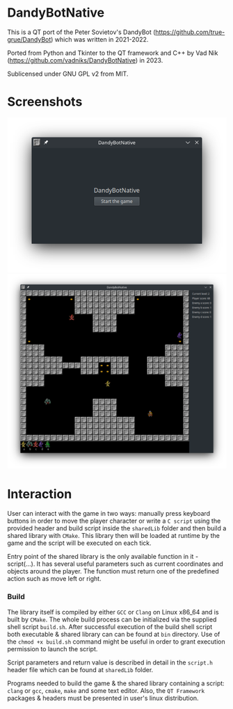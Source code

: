 # DandyBotNative
This is a QT port of the Peter Sovietov's DandyBot
(https://github.com/true-grue/DandyBot) which was written in 2021-2022.

Ported from Python and Tkinter to the QT framework and C++ by Vad Nik
(https://github.com/vadniks/DandyBotNative) in 2023.

Sublicensed under GNU GPL v2 from MIT.

# Screenshots

![Launch widget](a.png "Launch widget")
![Game process](b.png "Game process")

# Interaction

User can interact with the game in two ways: manually press keyboard buttons
in order to move the player character or write a `C script` using the provided
header and build script inside the `sharedLib` folder and then build a shared 
library with `CMake`. This library then will be loaded at runtime by the game 
and the script will be executed on each tick.

Entry point of the shared library is the only available function in it - script(...).
It has several useful parameters such as current coordinates and objects around the player.
The function must return one of the predefined action such as move left or right.

### Build

The library itself is compiled by either `GCC` or `Clang` on Linux x86_64 and is built by 
`CMake`. The whole build process can be initialized via the supplied shell script `build.sh`.
After successful execution of the build shell script both executable & shared library can 
can be found at `bin` directory. Use of the `chmod +x build.sh` command might be useful in 
order to grant execution permission to launch the script.

Script parameters and return value is described in detail in the `script.h` header file 
which can be found at `sharedLib` folder.

Programs needed to build the game & the shared library containing a script: 
`clang` or `gcc`, `cmake`, `make` and some text editor. Also, the `QT Framework` 
packages & headers must be presented in user's linux distribution.
